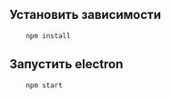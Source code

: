 ## Установить зависимости
``` bash 
    npm install
```
## Запустить electron
``` bash
    npm start
```